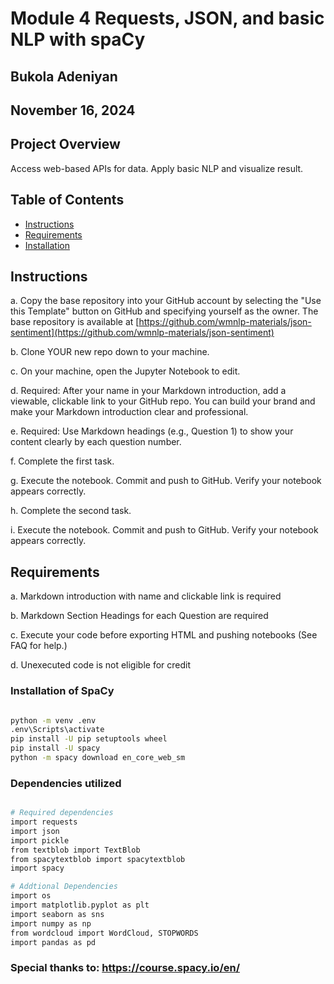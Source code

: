 # Module 4 Requests, JSON, and basic NLP with spaCy

## Bukola Adeniyan 

## November 16, 2024

## Project Overview
Access web-based APIs for data.
Apply basic NLP and visualize result.

## Table of Contents
- [Instructions](#Instructions)
- [Requirements](#Requirements)
- [Installation](#installation)

## Instructions
a. Copy the base repository into your GitHub account by selecting the "Use this Template" button on GitHub and specifying yourself as the owner. The base repository is available at [https://github.com/wmnlp-materials/json-sentiment](https://github.com/wmnlp-materials/json-sentiment)

b. Clone YOUR new repo down to your machine.

c. On your machine, open the Jupyter Notebook to edit.

d. Required: After your name in your Markdown introduction, add a viewable, clickable link to your GitHub repo. You can build your brand and make your Markdown introduction clear and professional.

e. Required: Use Markdown headings (e.g., Question 1) to show your content clearly by each question number.

f. Complete the first task.

g. Execute the notebook. Commit and push to GitHub. Verify your notebook appears correctly.

h. Complete the second task.

i. Execute the notebook. Commit and push to GitHub. Verify your notebook appears correctly.

## Requirements
a. Markdown introduction with name and clickable link is required

b. Markdown Section Headings for each Question are required

c. Execute your code before exporting HTML and pushing notebooks (See FAQ for help.)

d. Unexecuted code is not eligible for credit

### Installation of SpaCy

```bash

python -m venv .env
.env\Scripts\activate
pip install -U pip setuptools wheel
pip install -U spacy
python -m spacy download en_core_web_sm
```

### Dependencies utilized

```bash

# Required dependencies
import requests
import json
import pickle
from textblob import TextBlob
from spacytextblob import spacytextblob
import spacy

# Addtional Dependencies 
import os
import matplotlib.pyplot as plt
import seaborn as sns
import numpy as np
from wordcloud import WordCloud, STOPWORDS
import pandas as pd

```

### Special thanks to: https://course.spacy.io/en/
